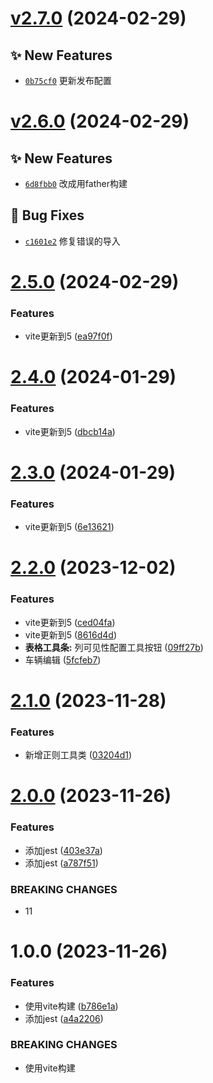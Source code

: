 # [v2.7.0](https://github.com/dongjak-extensions/lang-ts/compare/v2.6.0...v2.7.0) (2024-02-29)

## ✨ New Features
- [`0b75cf0`](https://github.com/dongjak-extensions/lang-ts/commit/0b75cf0)  更新发布配置

# [v2.6.0](https://github.com/dongjak-extensions/lang-ts/compare/v2.5.0...v2.6.0) (2024-02-29)

## ✨ New Features
- [`6d8fbb0`](https://github.com/dongjak-extensions/lang-ts/commit/6d8fbb0)  改成用father构建 

## 🐛 Bug Fixes
- [`c1601e2`](https://github.com/dongjak-extensions/lang-ts/commit/c1601e2)  修复错误的导入

# [2.5.0](https://github.com/dongjak-extensions/lang-ts/compare/v2.4.0...v2.5.0) (2024-02-29)


### Features

* vite更新到5 ([ea97f0f](https://github.com/dongjak-extensions/lang-ts/commit/ea97f0f09d5699e6c25280918ed34ec13a8f53f2))

# [2.4.0](https://github.com/dongjak-extensions/lang-ts/compare/v2.3.0...v2.4.0) (2024-01-29)


### Features

* vite更新到5 ([dbcb14a](https://github.com/dongjak-extensions/lang-ts/commit/dbcb14a9ca489059a8c61dadd5f3e9ec024c9ebe))

# [2.3.0](https://github.com/dongjak-extensions/lang-ts/compare/v2.2.0...v2.3.0) (2024-01-29)


### Features

* vite更新到5 ([6e13621](https://github.com/dongjak-extensions/lang-ts/commit/6e136216d085ea4e13c9a4e7e3ab1c030de6d9a3))

# [2.2.0](https://github.com/dongjak-extensions/lang-ts/compare/v2.1.0...v2.2.0) (2023-12-02)


### Features

* vite更新到5 ([ced04fa](https://github.com/dongjak-extensions/lang-ts/commit/ced04fa6c443c5871f4021a43f69b740fc3a6e95))
* vite更新到5 ([8616d4d](https://github.com/dongjak-extensions/lang-ts/commit/8616d4dca43801ed907acc2fc8a293e1a446b874))
* **表格工具条:** 列可见性配置工具按钮 ([09ff27b](https://github.com/dongjak-extensions/lang-ts/commit/09ff27be697ab2c652b719e1044bb3cc91e8441f))
* 车辆编辑 ([5fcfeb7](https://github.com/dongjak-extensions/lang-ts/commit/5fcfeb719fb35944e85e70c52ea667d5837eb699))

# [2.1.0](https://github.com/dongjak-extensions/lang-ts/compare/v2.0.0...v2.1.0) (2023-11-28)


### Features

* 新增正则工具类 ([03204d1](https://github.com/dongjak-extensions/lang-ts/commit/03204d1d333e3d15972e2f9e67b6e95f203c5f10))

# [2.0.0](https://github.com/dongjak-extensions/lang-ts/compare/v1.0.0...v2.0.0) (2023-11-26)


### Features

* 添加jest ([403e37a](https://github.com/dongjak-extensions/lang-ts/commit/403e37af75a0174755e3a4b39a2c5da0b520260b))
* 添加jest ([a787f51](https://github.com/dongjak-extensions/lang-ts/commit/a787f5177d9e118155ff153e46c5740d1b3f3c28))


### BREAKING CHANGES

* 11

# 1.0.0 (2023-11-26)


### Features

* 使用vite构建 ([b786e1a](https://github.com/dongjak-extensions/lang-ts/commit/b786e1aa34feca19a3abeca35d8588ee1f6cafb9))
* 添加jest ([a4a2206](https://github.com/dongjak-extensions/lang-ts/commit/a4a2206db89e81c44d6fe255f5c1dd3927c776e7))


### BREAKING CHANGES

* 使用vite构建
